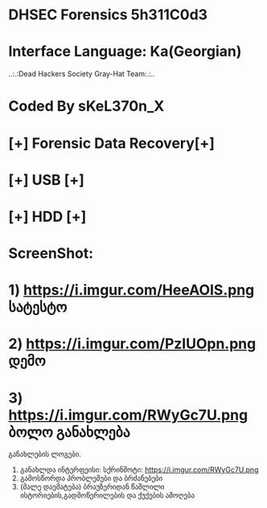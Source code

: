 #           DHSEC Forensics 5h311C0d3          
#       Interface Language: Ka(Georgian)        
..:.:Dead Hackers Society Gray-Hat Team:.:..  
#             Coded By sKeL370n_X              
#         [+] Forensic Data Recovery[+]        
#          [+]         USB         [+]         
#           [+]        HDD        [+]          
# ScreenShot:                                  
# 1) https://i.imgur.com/HeeAOIS.png სატესტო  
# 2) https://i.imgur.com/PzlUOpn.png დემო   
# 3) https://i.imgur.com/RWyGc7U.png ბოლო განახლება 
განახლების ლოგები.
1) განახლდა ინტერფეისი: სქრინშოტი: https://i.imgur.com/RWyGc7U.png
2) გამოსწორდა პრობლემები და ბრძანებები
3) (მალე დაემატება) ბრაუზერიდან წაშლილი ისტორიების,გადმოწერილების და ქუქების ამოღება
